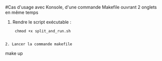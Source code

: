 #Cas d'usage avec Konsole, d'une commande Makefile ouvrant 2 onglets en même temps 


1. Rendre le script exécutable :
   ```
    chmod +x split_and_run.sh

 ```

2. Lancer la commande makefile

```
make up
```
